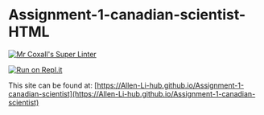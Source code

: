 # Assignment-1-canadian-scientist-HTML

[![Mr Coxall's Super Linter](https://github.com/Allen-Li-hub/Assignment-1-canadian-scientist/workflows/Mr%20Coxall's%20Super%20Linter/badge.svg)](https://github.com/Allen-Li-hub/Assignment-1-canadian-scientist/actions/)

[![Run on Repl.it](https://repl.it/badge/github/Allen-Li-hub/Assignment-1-canadian-scientist)](https://repl.it/github/Allen-Li-hub/Assignment-1-canadian-scientist)

This site can be found at: [https://Allen-Li-hub.github.io/Assignment-1-canadian-scientist](https://Allen-Li-hub.github.io/Assignment-1-canadian-scientist)
